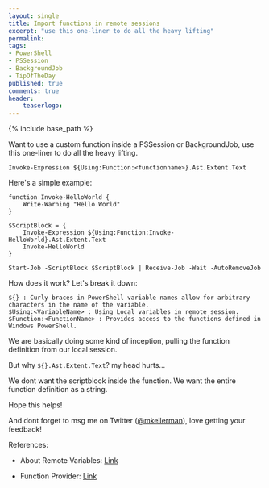 ```yaml
---
layout: single
title: Import functions in remote sessions
excerpt: "use this one-liner to do all the heavy lifting"
permalink:
tags: 
- PowerShell
- PSSession
- BackgroundJob
- TipOfTheDay
published: true
comments: true
header:
    teaserlogo: 
---
```

{% include base_path %} 

Want to use a custom function inside a PSSession or BackgroundJob, use this one-liner to do all the heavy lifting.

```
Invoke-Expression ${Using:Function:<functionname>}.Ast.Extent.Text
```

Here's a simple example:
```
function Invoke-HelloWorld {
    Write-Warning "Hello World"
}

$ScriptBlock = {
    Invoke-Expression ${Using:Function:Invoke-HelloWorld}.Ast.Extent.Text
    Invoke-HelloWorld
}

Start-Job -ScriptBlock $ScriptBlock | Receive-Job -Wait -AutoRemoveJob
```

How does it work? Let's break it down:
```
${} : Curly braces in PowerShell variable names allow for arbitrary characters in the name of the variable.
$Using:<VariableName> : Using Local variables in remote session.
$Function:<FunctionName> : Provides access to the functions defined in Windows PowerShell.
```
We are basically doing some kind of inception, pulling the function definition from our local session.

But why `${}.Ast.Extent.Text`? my head hurts...

We dont want the scriptblock inside the function. We want the entire function definition as a string.

Hope this helps!

And dont forget to msg me on Twitter (<a href="twitter.com/mkellerman">@mkellerman</a>), love getting your feedback!

References:

* About Remote Variables: <a href="https://docs.microsoft.com/en-us/powershell/module/microsoft.powershell.core/about/about_remote_variables?view=powershell-6">Link</a>

* Function Provider: <a href="https://docs.microsoft.com/en-us/powershell/module/microsoft.powershell.core/providers/function-provider?view=powershell-6">Link</a>

